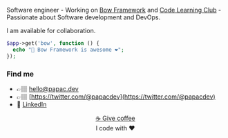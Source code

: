 Software engineer - 
Working on [Bow Framework](https://bowphp.com) and [Code Learning Club](https://codelearningclub.com) - 
Passionate about Software development and DevOps.

I am available for collaboration.

```php
$app->get('bow', function () {
  echo "📇 Bow Framework is awesome ❤️";
});
```

### Find me

- 👉🏽 <a href="mailto:hello@papac.dev">hello@papac.dev</a>
- 👉🏽 [https://twitter.com/@papacdev](https://twitter.com/@papacdev)
- 💼 [LinkedIn](https://www.linkedin.com/in/franck-dakia)

<p align="center"><a href="https://www.buymeacoffee.com/iOLqZ3h" font-color="#144579">☕️ Give coffee</a><br />I code with ❤️</p>
